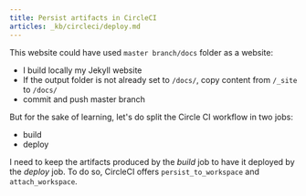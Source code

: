 ```yaml
---
title: Persist artifacts in CircleCI
articles: _kb/circleci/deploy.md
---
```


This website could have used `master branch/docs` folder as a website:

- I build locally my Jekyll website
- If the output folder is not already set to `/docs/`, copy content from `/_site`
  to `/docs/`
- commit and push master branch

But for the sake of learning, let's do split the Circle CI workflow in two jobs:

- build
- deploy

I need to keep the artifacts produced by the _build_ job to have it deployed by
the _deploy_ job. To do so, CircleCI offers `persist_to_workspace` and `attach_workspace`.
